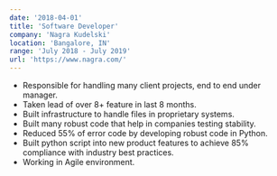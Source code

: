 ```yaml
---
date: '2018-04-01'
title: 'Software Developer'
company: 'Nagra Kudelski'
location: 'Bangalore, IN'
range: 'July 2018 - July 2019'
url: 'https://www.nagra.com/'
---
```


- Responsible for handling many client projects, end to end under manager. 
- Taken lead of over 8+ feature in last 8 months.
- Built infrastructure to handle files in proprietary systems.
- Built many robust code that help in companies testing stability. 
- Reduced 55% of error code by developing robust code in Python.
- Built python script into new product features to achieve 85% compliance with industry best practices.
- Working in Agile environment. 
